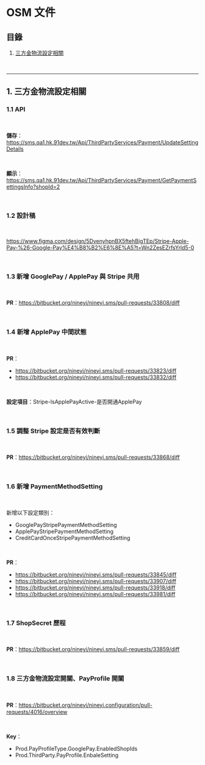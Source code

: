 # OSM 文件

## 目錄
1. [三方金物流設定相關](#1-三方金物流設定相關)

<br>

---

## 1. 三方金物流設定相關

### 1.1 API

<br>

**儲存**：https://sms.qa1.hk.91dev.tw/Api/ThirdPartyServices/Payment/UpdateSettingDetails

<br>

**顯示**：https://sms.qa1.hk.91dev.tw/Api/ThirdPartyServices/Payment/GetPaymentSettingsInfo?shopId=2

<br>

### 1.2 設計稿

<br>

https://www.figma.com/design/5DvenyhpnBX5ftehBigTEp/Stripe-Apple-Pay-%26-Google-Pay%E4%B8%B2%E6%8E%A5?t=Wn2ZesEZrfsYrld5-0

<br>

### 1.3 新增 GooglePay / ApplePay 與 Stripe 共用

<br>

**PR**：https://bitbucket.org/nineyi/nineyi.sms/pull-requests/33808/diff

<br>

### 1.4 新增 ApplePay 中間狀態

<br>

**PR**：
- https://bitbucket.org/nineyi/nineyi.sms/pull-requests/33823/diff
- https://bitbucket.org/nineyi/nineyi.sms/pull-requests/33832/diff

<br>

**設定項目**：Stripe-IsApplePayActive-是否開通ApplePay

<br>

### 1.5 調整 Stripe 設定是否有效判斷

<br>

**PR**：https://bitbucket.org/nineyi/nineyi.sms/pull-requests/33868/diff

<br>

### 1.6 新增 PaymentMethodSetting

<br>

新增以下設定類別：
- GooglePayStripePaymentMethodSetting
- ApplePayStripePaymentMethodSetting
- CreditCardOnceStripePaymentMethodSetting

<br>

**PR**：
- https://bitbucket.org/nineyi/nineyi.sms/pull-requests/33845/diff
- https://bitbucket.org/nineyi/nineyi.sms/pull-requests/33907/diff
- https://bitbucket.org/nineyi/nineyi.sms/pull-requests/33918/diff
- https://bitbucket.org/nineyi/nineyi.sms/pull-requests/33981/diff

<br>

### 1.7 ShopSecret 歷程

<br>

**PR**：https://bitbucket.org/nineyi/nineyi.sms/pull-requests/33859/diff

<br>

### 1.8 三方金物流設定開關、PayProfile 開關

<br>

**PR**：https://bitbucket.org/nineyi/nineyi.configuration/pull-requests/4016/overview

<br>

**Key**：
- Prod.PayProfileType.GooglePay.EnabledShopIds
- Prod.ThirdParty.PayProfile.EnbaleSetting

<br>